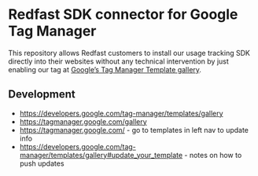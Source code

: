 # Redfast SDK connector for Google Tag Manager
This repository allows Redfast customers to install our usage tracking SDK directly into their websites without any technical intervention by just enabling our tag at  [Google’s Tag Manager Template gallery](https://tagmanager.google.com/gallery/).

## Development
* https://developers.google.com/tag-manager/templates/gallery
* https://tagmanager.google.com/gallery
* https://tagmanager.google.com/ - go to templates in left nav to update info
* https://developers.google.com/tag-manager/templates/gallery#update_your_template - notes on how to push updates

